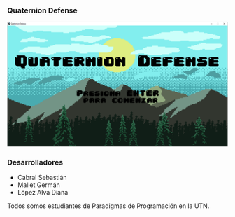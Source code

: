 ### Quaternion Defense

![capturaJuego](assets/capturaJuego.png)

### Desarrolladores

- Cabral Sebastián
- Mallet Germán
- López Alva Diana

Todos somos estudiantes de Paradigmas de Programación en la UTN.
